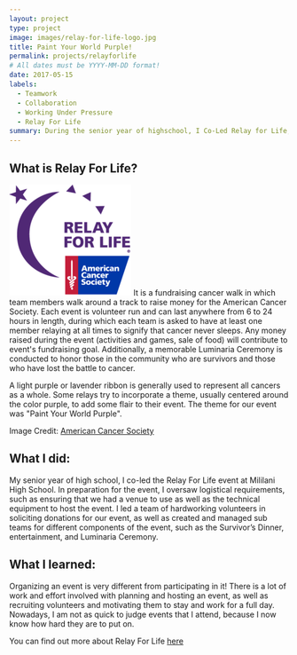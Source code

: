```yaml
---
layout: project
type: project
image: images/relay-for-life-logo.jpg
title: Paint Your World Purple!
permalink: projects/relayforlife
# All dates must be YYYY-MM-DD format!
date: 2017-05-15
labels:
  - Teamwork
  - Collaboration
  - Working Under Pressure
  - Relay For Life
summary: During the senior year of highschool, I Co-Led Relay for Life, an American Cancer Society Fundraising Event at Mililani High School
---
```


What is Relay For Life? 
---
<img class="ui small right floated rounded image" src="../images/American_Cancer_Society_Relay_For_Life_Logo.png"> It is a fundraising cancer walk in which team members walk around a track to raise money for the American Cancer Society. Each event is volunteer run and can last anywhere from 6 to 24 hours in length, during which each team is asked to have at least one member relaying at all times to signify that cancer never sleeps. Any money raised during the event (activities and games, sale of food) will contribute to event's fundraising goal. Additionally, a memorable Luminaria Ceremony is conducted to honor those in the community who are survivors and those who have lost the battle to cancer.

A light purple or lavender ribbon is generally used to represent all cancers as a whole. Some relays try to incorporate a theme, usually centered around the color purple, to add some flair to their event. The theme for our event was "Paint Your World Purple".   


Image Credit: [American Cancer Society](https://secure.acsevents.org/site/SPageServer?pagename=relay)

What I did:
---
My senior year of high school, I co-led the Relay For Life event at Mililani High School. In preparation for the event, I oversaw logistical requirements, such as ensuring that we had a venue to use as well as the technical equipment to host the event. I led a team of hardworking volunteers in soliciting donations for our event, as well as created and managed sub teams for different components of the event, such as the Survivor’s Dinner, entertainment, and Luminaria Ceremony. 


What I learned:
---
Organizing an event is very different from participating in it! There is a lot of work and effort involved with planning and hosting an event, as well as recruiting volunteers and motivating them to stay and work for a full day. Nowadays, I am not as quick to judge events that I attend, because I now know how hard they are to put on. 
 
 
You can find out more about Relay For Life [here](https://www.cancer.org/involved/fundraise/relay-for-life.html) 
